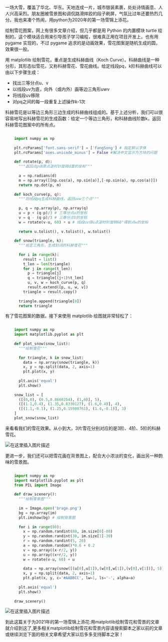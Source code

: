 一场大雪，覆盖了华北、华东。天地连成一片，城市银装素裹，处处诗情画意、人人兴高采烈。朋友圈被雪景图和调侃路滑摔跤的段子刷屏，气氛比过年还要热烈几分。我也来凑个热闹，用python为2020年的第一场雪锦上添花。

绘制雪花图案，网上有很多文章介绍，但几乎都是用 Python 的内置模块 turtle
绘制的，这个模块适合用来引导孩子学习编程，很难真正用在项目开发上。也有用 pygame 实现的，不过 pygame
追求的是动画效果，雪花图案是随机生成的圆，效果很一般。

用 matplotlib 绘制雪花，重点是生成科赫曲线（Koch
Curve）。科赫曲线是一种分形，其形态似雪花，又称科赫雪花、雪花曲线。给定线段pq，k阶科赫曲线可以由以下步骤生成：

  * 找出三等分点u、v 
  * 以线段uv为底，向外（或内外）画等边三角形uwv 
  * 将线段uv移除 
  * 对pq之间的每一段重复上述操作k-1次 

科赫雪花是以等边三角形三边生成的科赫曲线组成的。基于上述分析，我们可以很容易地写出科赫雪花的生成函数：给定一个等边三角形，和科赫曲线阶数k，返回科赫雪花图案中的所有点。

```python

    import numpy as np
    
    plt.rcParams['font.sans-serif'] = ['FangSong'] # 指定默认字体
    plt.rcParams['axes.unicode_minus'] = False #解决中文显示为方块的问题
    
    def rotate(p, d):
      """返回点p绕原点逆时针旋转d度的坐标"""
      
      a = np.radians(d)
      m = np.array([[np.cos(a), np.sin(a)],[-np.sin(a), np.cos(a)]])
      return np.dot(p, m)
    
    def koch_curve(p, q):
      """将线段pq生成科赫曲线，返回uvw三个点"""
      
      p, q = np.array(p), np.array(q)
      u = p + (q-p)/3 # 三等分点u的坐标
      v = q - (q-p)/3 # 三等分点V的坐标
      w = rotate(v-u, 60) + u # 线段uv绕u点逆时针旋转60°得到点w的坐标
      
      return u.tolist(), v.tolist(), w.tolist()
      
    def snow(triangle, k):
      """给定三角形，生成封闭的科赫雪花"""
      
      for i in range(k):
        result = list()
        t_len = len(triangle)
        for j in range(t_len):
          p = triangle[j]
          q = triangle[(j+1)%t_len]
          u, v, w = koch_curve(p, q)
          result.extend([p, u, w, v])
        triangle = result.copy()
      
      triangle.append(triangle[0])
      return triangle
```

有了雪花图案的数据，接下来使用 matplotlib 绘图就非常轻松了：

```python

    import numpy as np
    import matplotlib.pyplot as plt
    
    def plot_snow(snow_list):
      """绘制雪花"""
      
      for triangle, k in snow_list:
        data = np.array(snow(triangle, k))
        x, y = np.split(data, 2, axis=1)
        plt.plot(x, y)
      
      plt.axis('equal') 
      plt.show()
    
    snow_list = [
      ([(0,0), (0.5,0.8660254), (1,0)], 5),
      ([(1.1,0.4), (1.35,0.8330127), (1.6,0.4)], 4),
      ([(1.1,-0.1), (1.25,0.15980761), (1.4,-0.1)], 3)
    ]
    plot_snow(snow_list)
```

来看看我们的雪花效果。从小到大，3片雪花分别对应的是3阶、4阶、5阶的科赫雪花。  

![在这里插入图片描述](https://img.jbzj.com/file_images/article/202101/2021010510284932.png)  

更进一步，我们还可以把雪花画在背景图上，配合大小浓淡的变化，画出另一种韵味的雪景图。

```python

    import numpy as np
    import matplotlib.pyplot as plt
    from PIL import Image
    
    def draw_scenery():
      """绘制雪景图"""
      
      im = Image.open('brage.png')
      bg = np.array(im)
      plt.imshow(bg) # 绘制背景图
      
      for i in range(80):
        x = np.random.randint(80, im.size[0]-80)
        y = np.random.randint(30, im.size[1]-30)
        r = np.random.randint(5, 20)
        a = np.random.random()*0.6 + 0.2
        v = np.array((x-r/2, y))
        u = np.array((x+r/2, y))
        w = rotate(v-u, 60) + u
        
        data = np.array(snow([(u[0],u[1]),(w[0],w[1]),(v[0],v[1])], 5))
        x, y = np.split(data, 2, axis=1)
        plt.plot(x, y, c='#AABBCC', lw=1, ls='-', alpha=a)
      
      plt.axis('equal') 
      plt.show()
    
    draw_scenery()
```

![在这里插入图片描述](https://img.jbzj.com/file_images/article/202101/2021010510284933.png)

到此这篇关于为2021年的第一场雪锦上添花:用matplotlib绘制雪花和雪景的文章就介绍到这了,更多相关matplotlib绘制雪花和雪景内容请搜索脚本之家以前的文章或继续浏览下面的相关文章希望大家以后多多支持脚本之家！

